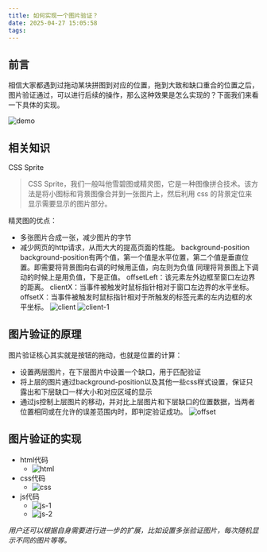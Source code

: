 ```yaml
---
title: 如何实现一个图片验证？
date: 2025-04-27 15:05:58
tags:
---
```


## 前言
相信大家都遇到过拖动某块拼图到对应的位置，拖到大致和缺口重合的位置之后，图片验证通过，可以进行后续的操作，那么这种效果是怎么实现的？下面我们来看一下具体的实现。

![demo](demo.png)

## 相关知识
CSS Sprite
> CSS Sprite，我们一般叫他雪碧图或精灵图，它是一种图像拼合技术。该方法是将小图标和背景图像合并到一张图片上，然后利用 css 的背景定位来显示需要显示的图片部分。

精灵图的优点：

- 多张图片合成一张，减少图片的字节 
- 减少网页的http请求，从而大大的提高页面的性能。
  background-position
  background-position有两个值，第一个值是水平位置，第二个值是垂直位置。即需要将背景图向右调的时候用正值，向左则为负值 同理将背景图上下调动的时候上是用负值，下是正值。
  offsetLeft：该元素左外边框至窗口左边界的距离。
  clientX：当事件被触发时鼠标指针相对于窗口左边界的水平坐标。
  offsetX：当事件被触发时鼠标指针相对于所触发的标签元素的左内边框的水平坐标。
![client](client.png)
![client-1](client-1.png)

## 图片验证的原理
图片验证核心其实就是按钮的拖动，也就是位置的计算： 
- 设置两层图片，在下层图片中设置一个缺口，用于匹配验证 
- 将上层的图片通过background-position以及其他一些css样式设置，保证只露出和下层缺口一样大小和对应区域的显示 
- 通过js控制上层图片的移动，并对比上层图片和下层缺口的位置数据，当两者位置相同或在允许的误差范围内时，即判定验证成功。
![offset](offset.png)

## 图片验证的实现
- html代码
  - ![html](html.png)
- css代码
  - ![css](css.png)
- js代码
  - ![js-1](js-1.png)
  - ![js-2](js-2.png)

*用户还可以根据自身需要进行进一步的扩展，比如设置多张验证图片，每次随机显示不同的图片等等。*

